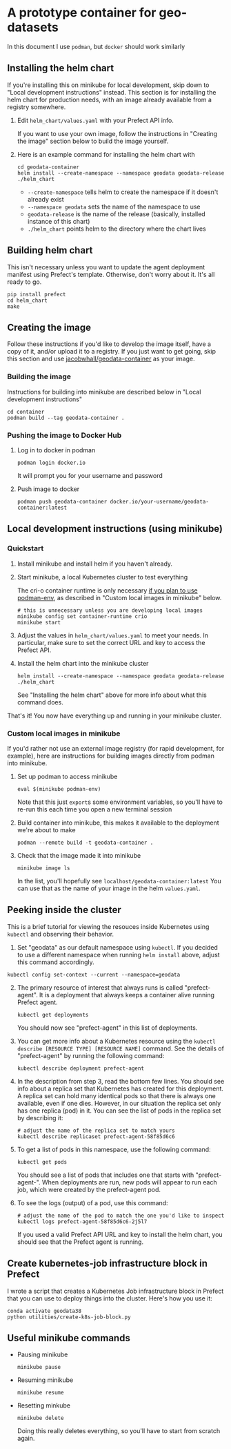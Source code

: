 # A prototype container for geo-datasets

In this document I use `podman`, but `docker` should work similarly


## Installing the helm chart

If you're installing this on minikube for local development, skip down to "Local development instructions" instead.
This section is for installing the helm chart for production needs, with an image already available from a registry somewhere.

1. Edit `helm_chart/values.yaml` with your Prefect API info.

   If you want to use your own image, follow the instructions in "Creating the image" section below to build the image yourself.

2. Here is an example command for installing the helm chart with 
   ```shell
   cd geodata-container
   helm install --create-namespace --namespace geodata geodata-release ./helm_chart
   ```
   - `--create-namespace` tells helm to create the namespace if it doesn't already exist
   - `--namespace geodata` sets the name of the namespace to use
   - `geodata-release` is the name of the release (basically, installed instance of this chart)
   - `./helm_chart` points helm to the directory where the chart lives


## Building helm chart

This isn't necessary unless you want to update the agent deployment manifest using Prefect's template.
Otherwise, don't worry about it. It's all ready to go.
```shell
pip install prefect
cd helm_chart
make
```


## Creating the image
Follow these instructions if you'd like to develop the image itself, have a copy of it, and/or upload it to a registry.
If you just want to get going, skip this section and use [jacobwhall/geodata-container](https://hub.docker.com/repository/docker/jacobwhall/geodata-container) as your image.

### Building the image

Instructions for building into minikube are described below in "Local development instructions"
```shell
cd container
podman build --tag geodata-container .
```

### Pushing the image to Docker Hub

1. Log in to docker in podman
   ```shell
   podman login docker.io
   ```
   It will prompt you for your username and password

2. Push image to docker
   ```shell
   podman push geodata-container docker.io/your-username/geodata-container:latest
   ```


## Local development instructions (using minikube)

### Quickstart

1. Install minikube and install helm if you haven't already.

2. Start minikube, a local Kubernetes cluster to test everything

   The cri-o container runtime is only necessary [if you plan to use podman-env](https://minikube.sigs.k8s.io/docs/handbook/pushing/#comparison-table-for-different-methods), as described in "Custom local images in minikube" below.
   ```shell
   # this is unnecessary unless you are developing local images
   minikube config set container-runtime crio
   minikube start
   ```

6. Adjust the values in `helm_chart/values.yaml` to meet your needs.
   In particular, make sure to set the correct URL and key to access the Prefect API.

7. Install the helm chart into the minikube cluster
   ```shell
   helm install --create-namespace --namespace geodata geodata-release ./helm_chart
   ```
   See "Installing the helm chart" above for more info about what this command does.

That's it! You now have everything up and running in your minikube cluster.

### Custom local images in minikube

If you'd rather not use an external image registry (for rapid development, for example), here are instructions for building images directly from podman into minikube.

1. Set up podman to access minikube
   ```shell
   eval $(minikube podman-env)
   ```
   Note that this just `export`s some environment variables, so you'll have to re-run this each time you open a new terminal session

2. Build container into minikube, this makes it available to the deployment we're about to make
   ```shell
   podman --remote build -t geodata-container .
   ```

3. Check that the image made it into minikube
   ```shell
   minikube image ls
   ```
   In the list, you'll hopefully see `localhost/geodata-container:latest`
   You can use that as the name of your image in the helm `values.yaml`.


## Peeking inside the cluster

This is a brief tutorial for viewing the resouces inside Kubernetes using `kubectl` and observing their behavior.

1. Set "geodata" as our default namespace using `kubectl`.
   If you decided to use a different namespace when running `helm install` above, adjust this command accordingly.
  ```shell
  kubectl config set-context --current --namespace=geodata
  ```

2. The primary resource of interest that always runs is called "prefect-agent".
   It is a deployment that always keeps a container alive running Prefect agent.
   ```shell
   kubectl get deployments
   ```
   You should now see "prefect-agent" in this list of deployments.

3. You can get more info about a Kubernetes resource using the `kubectl describe [RESOURCE TYPE] [RESOURCE NAME]` command.
   See the details of "prefect-agent" by running the following command:
   ```shell
   kubectl describe deployment prefect-agent
   ```

4. In the description from step 3, read the bottom few lines.
   You should see info about a replica set that Kubernetes has created for this deployment.
   A replica set can hold many identical pods so that there is always one available, even if one dies.
   However, in our situation the replica set only has one replica (pod) in it.
   You can see the list of pods in the replica set by describing it:
   ```shell
   # adjust the name of the replica set to match yours
   kubectl describe replicaset prefect-agent-58f85d6c6
   ```

5. To get a list of pods in this namespace, use the following command:
   ```shell
   kubectl get pods
   ```
   You should see a list of pods that includes one that starts with "prefect-agent-".
   When deployments are run, new pods will appear to run each job, which were created by the prefect-agent pod.

6. To see the logs (output) of a pod, use this command:
   ```shell
   # adjust the name of the pod to match the one you'd like to inspect
   kubectl logs prefect-agent-58f85d6c6-2j5l7
   ```
   If you used a valid Prefect API URL and key to install the helm chart, you should see that the Prefect agent is running.


## Create kubernetes-job infrastructure block in Prefect

I wrote a script that creates a Kubernetes Job infrastructure block in Prefect that you can use to deploy things into the cluster.
Here's how you use it:

```shell
conda activate geodata38
python utilities/create-k8s-job-block.py
```


## Useful minikube commands

- Pausing minikube
  ```shell
  minikube pause
  ```

- Resuming minikube
  ```shell
  minikube resume
  ```

- Resetting minkube
  ```shell
  minikube delete
  ```
  Doing this really deletes everything, so you'll have to start from scratch again.
